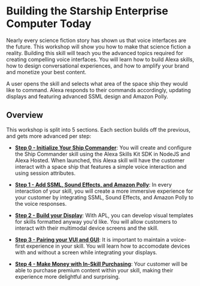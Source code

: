 # Building the Starship Enterprise Computer Today

Nearly every science fiction story has shown us that voice interfaces are the future. This workshop will show you how to make that science fiction a reality. Building this skill will teach you the advanced topics required for creating compelling voice interfaces. You will learn how to build Alexa skills, how to design conversational experiences, and how to amplify your brand and monetize your best content.

A user opens the skill and selects what area of the space ship they would like to command. Alexa responds to their commands accordingly, updating displays and featuring advanced SSML design and Amazon Polly. 

## Overview

This workshop is split into 5 sections. Each section builds off the previous, and gets more advanced per step:

- [**Step 0 - Initialize Your Ship Commander**](): You will create and configure the Ship Commander skill using the Alexa Skills Kit SDK in NodeJS and Alexa Hosted. When launched, this Alexa skill will have the customer interact with a space ship that features a simple voice interaction and using session attributes.

- [**Step 1 - Add SSML, Sound Effects, and Amazon Polly**](): In every interaction of your skill, you will create a more immersive experience for your customer by integrating SSML, Sound Effects, and Amazon Polly to the voice responses.

- [**Step 2 - Build your Display**]( ): With APL, you can develop visual templates for skills formatted anyway you'd like. You will allow customers to interact with their multimodal device screens and the skill.

- [**Step 3 - Pairing your VUI and GUI**]( ): It is important to maintain a voice-first experience in your skill. You will learn how to accomodate devices with and without a screen while integrating your displays.

- [**Step 4 - Make Money with In-Skill Purchasing**]( ): Your customer will be able to purchase premium content within your skill, making their experience more delightful and surprising.
